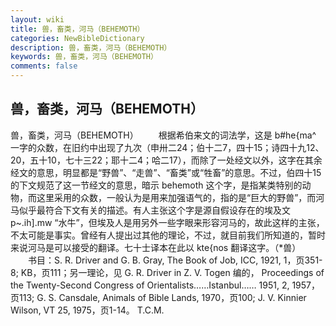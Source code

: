 ```yaml
---
layout: wiki
title: 兽，畜类，河马（BEHEMOTH）
categories: NewBibleDictionary
description: 兽，畜类，河马（BEHEMOTH）
keywords: 兽，畜类，河马（BEHEMOTH）
comments: false
---
```


## 兽，畜类，河马（BEHEMOTH）



兽，畜类，河马（BEHEMOTH）
　　根据希伯来文的词法学，这是 b#he{ma^ 一字的众数，在旧约中出现了九次（申卅二24；伯十二7，四十15；诗四十九12、20，五十10，七十三22；耶十二4；哈二17），而除了一处经文以外，这字在其余经文的意思，明显都是“野兽”、“走兽”、“畜类”或“牲畜”的意思。不过，伯四十15的下文规范了这一节经文的意思，暗示 behemoth 这个字，是指某类特别的动物，而这里采用的众数，一般认为是用来加强语气的，指的是“巨大的野兽”，而河马似乎最符合下文有关的描述。有人主张这个字是源自假设存在的埃及文 p~.ih].mw “水牛”，但埃及人是用另外一些字眼来形容河马的，故此这样的主张，不太可能是事实。曾经有人提出过其他的理论，不过，就目前我们所知道的，暂时来说河马是可以接受的翻译。七十士译本在此以
kte{nos 翻译这字。（*兽）
　　书目：S. R. Driver and G. B.
Gray, The Book of Job, ICC, 1921, 1，页351-8; KB，页111；另一理论，见 G. R. Driver in Z. V. Togen 编的， Proceedings of the Twenty-Second Congress of Orientalists……Istanbul…… 1951, 2, 1957，页113; G. S. Cansdale, Animals of Bible Lands, 1970，页100; J. V. Kinnier Wilson, VT 25, 1975，页1-14。
T.C.M.



